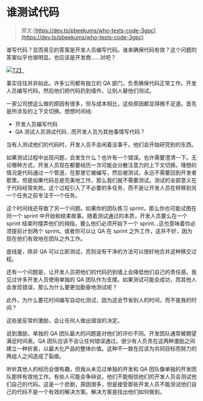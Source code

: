 # 谁测试代码

> 原文:[https://dev.to/pbeekums/who-tests-code-3gpc](https://dev.to/pbeekums/who-tests-code-3gpc)

谁写代码？显而易见的答案是开发人员编写代码。谁来确保代码有效？这个问题的答案似乎也很明显。也应该是开发商……对吧？

[![](../Images/e927cd8c614cf19d44901dda79e0216a.png)T2】](https://res.cloudinary.com/practicaldev/image/fetch/s--csx1nNPT--/c_limit%2Cf_auto%2Cfl_progressive%2Cq_auto%2Cw_880/https://blog.professorbeekums.com/img/2018/who.jpeg)

事实往往并非如此。许多公司都有独立的 QA 部门，负责确保代码正常工作。开发人员编写代码，然后他们把代码扔到墙外，让别人替他们测试。

一家公司想这么做的原因有很多，但与成本相比，这些原因都显得微不足道。首先是所涉及的上下文切换。想想时间线:

*   开发人员编写代码
*   QA 测试人员测试代码…而开发人员为其他事情写代码？

当有人测试他们的代码时，开发人员不会闲着没事干。他们会开始研究别的东西。

如果测试过程中出现问题，会发生什么？也许有一个错误。也许需要澄清一下。无论哪种方式，开发人员现在都要经历一次可能会分散注意力的上下文切换。理想的情况是代码通过一个管道，在那里它被编写，然后被测试，永远不需要回到开发者那里。但是如果代码总是完美地工作，那么我们就不需要测试。测试的全部意义在于代码经常失败。这个过程引入了不必要的多任务，而不是让开发人员在转移到另一个任务之前专注于一个任务。

这个时间线还导致了另一个问题。如果你的团队练习 sprint，那么你也可能试图在同一个 sprint 中开始和结束故事。随着测试通过的本质，开发人员要么在一个 sprint 结束时摆弄他们的拇指，要么他们必须开始下一个 sprint…这也意味着你必须提前计划两个 sprint。或者你可以让 QA 在 sprint 之外工作，这并不好，因为现在他们有效地在团队之外工作。

底线是，除非 QA 可以立即测试，否则没有干净的方法可以很好地合并这种移交过程。

还有一个问题是，让开发人员把他们的代码扔到墙上会降低他们自己的责任感。我见过许多开发人员使用单独的 QA 团队作为支撑。如果测试可能会成功，而其他人会发现错误，那么为什么要更加勤奋地测试呢？

此外，为什么要花时间编写自动化测试，因为这会节省别人的时间，而不是我的时间？

这些是反常的激励，会让任何人做出错误的决定。

说到激励，单独的 QA 团队最大的问题是对他们的评价不同。开发团队通常被期望满足时间表。QA 团队应该不会让任何错误通过。很少有人负责在这两种激励之间建立一种折衷，以最大化产品的整体价值。这种不一致在应该为共同目标而努力的两组人之间造成了裂痕。

听听其他人的经历会很有趣，但我从未见过单独的开发和 QA 团队像单独的开发团队那样有效地工作。有些人可能会争辩说，他们不能相信他们的开发人员会测试他们自己的代码。这是一个悲剧，原因很多，但是接受那些开发人员不能测试他们自己的代码不是一个有效的解决方案。解决方案是找出他们如何做到。